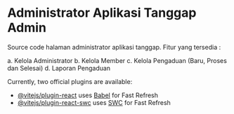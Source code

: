 # Administrator Aplikasi Tanggap Admin

Source code halaman administrator aplikasi tanggap. Fitur yang tersedia :

a. Kelola Administrator
b. Kelola Member
c. Kelola Pengaduan (Baru, Proses dan Selesai)
d. Laporan Pengaduan

Currently, two official plugins are available:

- [@vitejs/plugin-react](https://github.com/vitejs/vite-plugin-react/blob/main/packages/plugin-react/README.md) uses [Babel](https://babeljs.io/) for Fast Refresh
- [@vitejs/plugin-react-swc](https://github.com/vitejs/vite-plugin-react-swc) uses [SWC](https://swc.rs/) for Fast Refresh
